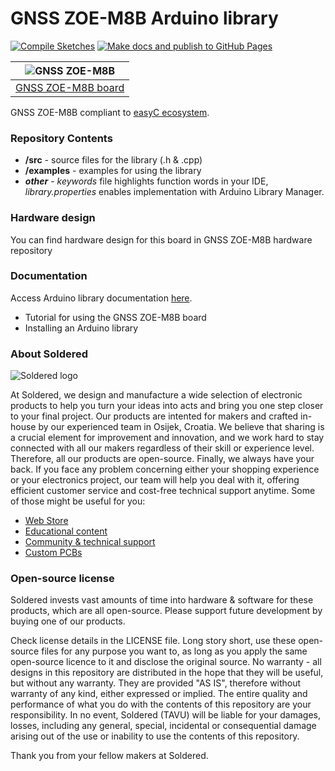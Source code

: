 # GNSS ZOE-M8B Arduino library

[![Compile Sketches](http://github-actions.40ants.com/e-radionicacom/Soldered-GNSS-ZOE-M8B-Arduino-Library/matrix.svg?branch=dev&only=Compile%20Sketches)](https://github.com/e-radionicacom/Soldered-GNSS-ZOE-M8B-Arduino-Library/actions/workflows/compile_test.yml)
[![Make docs and publish to GitHub Pages](https://github.com/e-radionicacom/Soldered-GNSS-ZOE-M8B-Arduino-Library/actions/workflows/make_docs.yml/badge.svg?branch=dev)](https://github.com/e-radionicacom/Soldered-GNSS-ZOE-M8B-Arduino-Library/actions/workflows/make_docs.yml)

| ![GNSS ZOE-M8B](https://upload.wikimedia.org/wikipedia/commons/8/8f/Example_image.svg) |
| :---------------------------------------------------------------------------------------------: |
| [GNSS ZOE-M8B board](https://www.solde.red/333156)                                                            |

GNSS ZOE-M8B compliant to [easyC ecosystem](https://www.soldered.com/easyC). 

### Repository Contents
- **/src** - source files for the library (.h & .cpp)
- **/examples** - examples for using the library
- ***other*** - *keywords* file highlights function words in your IDE, *library.properties* enables implementation with Arduino Library Manager.

### Hardware design
You can find hardware design for this board in GNSS ZOE-M8B hardware repository

### Documentation

Access Arduino library documentation [here](https://e-radionicacom.github.io/Soldered-GNSS-ZOE-M8B-Arduino-Library/).

- Tutorial for using the GNSS ZOE-M8B board
- Installing an Arduino library

### About Soldered
![Soldered logo](https://raw.githubusercontent.com/e-radionicacom/Soldered-GNSS-ZOE-M8B-Arduino-Library/dev/extras/Logo%20horizontal-2.svg)

At Soldered, we design and manufacture a wide selection of electronic products to help you turn your ideas into acts and bring you one step closer to your final project. Our products are intented for makers and crafted in-house by our experienced team in Osijek, Croatia. We believe that sharing is a crucial element for improvement and innovation, and we work hard to stay connected with all our makers regardless of their skill or experience level. Therefore, all our products are open-source. Finally, we always have your back. If you face any problem concerning either your shopping experience or your electronics project, our team will help you deal with it, offering efficient customer service and cost-free technical support anytime. Some of those might be useful for you:

- [Web Store](https://www.soldered.com)
- [Educational content](https://learn.soldered.com)
- [Community & technical support](https://community.soldered.com)
- [Custom PCBs](https://pcb.soldered.com)

### Open-source license
Soldered invests vast amounts of time into hardware & software for these products, which are all open-source. Please support future development by buying one of our products. 

Check license details in the LICENSE file. Long story short, use these open-source files for any purpose you want to, as long as you apply the same open-source licence to it and disclose the original source. No warranty - all designs in this repository are distributed in the hope that they will be useful, but without any warranty. They are provided "AS IS", therefore without warranty of any kind, either expressed or implied. The entire quality and performance of what you do with the contents of this repository are your responsibility. In no event, Soldered (TAVU) will be liable for your damages, losses, including any general, special, incidental or consequential damage arising out of the use or inability to use the contents of this repository. 

Thank you from your fellow makers at Soldered.

